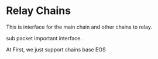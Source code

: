 # Relay Chains

This is interface for the main chain and other chains to relay.

sub packet important interface.

At First, we just support chains base EOS